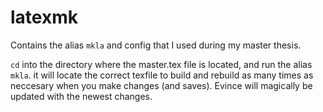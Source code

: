 # latexmk

Contains the alias `mkla` and config that I used during my master thesis. 

`cd` into the directory where the master.tex file is located, and run the alias
`mkla`. it will locate the correct texfile to build and rebuild as many times
as neccesary when you make changes (and saves). Evince will magically be
updated with the newest changes.
